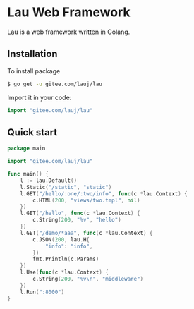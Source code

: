 # Lau Web Framework

Lau is a web framework written in Golang.


## Installation

To install package

```sh
$ go get -u gitee.com/lauj/lau
```

Import it in your code:

```go
import "gitee.com/lauj/lau"
```


## Quick start

```go
package main

import "gitee.com/lauj/lau"

func main() {
    l := lau.Default()
    l.Static("/static", "static")
    l.GET("/hello/:one/:two/info", func(c *lau.Context) {
        c.HTML(200, "views/two.tmpl", nil)
    })
    l.GET("/hello", func(c *lau.Context) {
        c.String(200, "%v", "hello")
    })
    l.GET("/demo/*aaa", func(c *lau.Context) {
        c.JSON(200, lau.H{
            "info": "info",
        })
        fmt.Println(c.Params)
    })
    l.Use(func(c *lau.Context) {
        c.String(200, "%v\n", "middleware")
    })
    l.Run(":8000")
}
```
